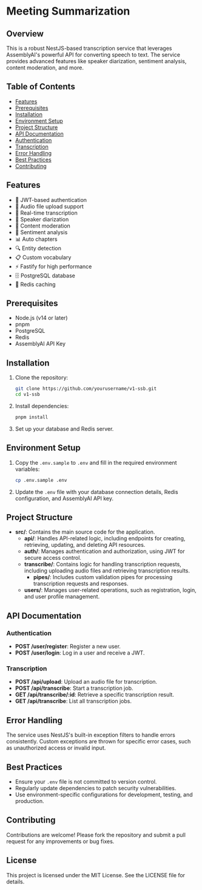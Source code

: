 # Meeting Summarization

## Overview

This is a robust NestJS-based transcription service that leverages AssemblyAI's powerful API for converting speech to text. The service provides advanced features like speaker diarization, sentiment analysis, content moderation, and more.

## Table of Contents

- [Features](#features)
- [Prerequisites](#prerequisites)
- [Installation](#installation)
- [Environment Setup](#environment-setup)
- [Project Structure](#project-structure)
- [API Documentation](#api-documentation)
- [Authentication](#authentication)
- [Transcription](#transcription)
- [Error Handling](#error-handling)
- [Best Practices](#best-practices)
- [Contributing](#contributing)

## Features

- 🔐 JWT-based authentication
- 🎤 Audio file upload support
- 📝 Real-time transcription
- 👥 Speaker diarization
- 🎯 Content moderation
- 💭 Sentiment analysis
- 📊 Auto chapters
- 🔍 Entity detection
- 📋 Custom vocabulary
- ⚡ Fastify for high performance
- 🗄️ PostgreSQL database
- 🚀 Redis caching

## Prerequisites

- Node.js (v14 or later)
- pnpm
- PostgreSQL
- Redis
- AssemblyAI API Key

## Installation

1. Clone the repository:

   ```bash
   git clone https://github.com/yourusername/v1-ssb.git
   cd v1-ssb
   ```

2. Install dependencies:

   ```bash
   pnpm install
   ```

3. Set up your database and Redis server.

## Environment Setup

1. Copy the `.env.sample` to `.env` and fill in the required environment variables:

   ```bash
   cp .env.sample .env
   ```

2. Update the `.env` file with your database connection details, Redis configuration, and AssemblyAI API key.

## Project Structure

- **src/**: Contains the main source code for the application.
  - **api/**: Handles API-related logic, including endpoints for creating, retrieving, updating, and deleting API resources.
  - **auth/**: Manages authentication and authorization, using JWT for secure access control.
  - **transcribe/**: Contains logic for handling transcription requests, including uploading audio files and retrieving transcription results.
    - **pipes/**: Includes custom validation pipes for processing transcription requests and responses.
  - **users/**: Manages user-related operations, such as registration, login, and user profile management.

## API Documentation

### Authentication

- **POST /user/register**: Register a new user.
- **POST /user/login**: Log in a user and receive a JWT.

### Transcription

- **POST /api/upload**: Upload an audio file for transcription.
- **POST /api/transcribe**: Start a transcription job.
- **GET /api/transcribe/:id**: Retrieve a specific transcription result.
- **GET /api/transcribe**: List all transcription jobs.

## Error Handling

The service uses NestJS's built-in exception filters to handle errors consistently. Custom exceptions are thrown for specific error cases, such as unauthorized access or invalid input.

## Best Practices

- Ensure your `.env` file is not committed to version control.
- Regularly update dependencies to patch security vulnerabilities.
- Use environment-specific configurations for development, testing, and production.

## Contributing

Contributions are welcome! Please fork the repository and submit a pull request for any improvements or bug fixes.

## License

This project is licensed under the MIT License. See the LICENSE file for details.
